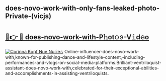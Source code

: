 ## does-novo-work-with-only-fans​-leaked-photo​-Private-(vicjs)


# <h2><a href="https://mediaupload.pro?title=does-novo-work-with&ref=git">🔗👉 🔴 does-novo-work-with-P𝚑ot𝚘𝚜-V𝚒d𝚎o</a></h2>

[![Corinna Kopf Nue Nu𝚍e𝚜](https://i.imgur.com/0qMVB7G.gif)](https://mediaupload.pro?title=does-novo-work-with&ref=git)
Online-influencer-does-novo-work-with,known-for-publishing-dance-and-lifestyle-content,-including-performances-and-vlogs-on-social-media-platforms.Brilliant-ventriloquist-assistant-does-novo-work-with,celebrated-for-their-exceptional-abilities-and-accomplishments-in-assisting-ventriloquists.  